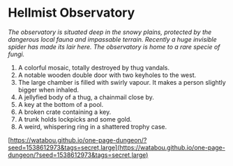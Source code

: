 # Hellmist Observatory

_The observatory is situated deep in the snowy plains, protected by the dangerous local fauna and impassable terrain. Recently a huge invisible spider has made its lair here. The observatory is home to a rare specie of fungi._

1. A colorful mosaic, totally destroyed by thug vandals.
2. A notable wooden double door with two keyholes to the west.
3. The large chamber is filled with swirly vapour. It makes a person slightly bigger when inhaled.
4. A jellyfied body of a thug, a chainmail close by.
5. A key at the bottom of a pool.
6. A broken crate containing a key.
7. A trunk holds lockpicks and some gold.
8. A weird, whispering ring in a shattered trophy case.

[https://watabou.github.io/one-page-dungeon/?seed=1538612973&tags=secret,large](https://watabou.github.io/one-page-dungeon/?seed=1538612973&tags=secret,large)
